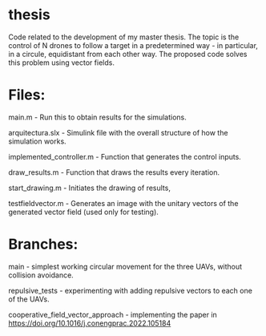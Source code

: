 # thesis
Code related to the development of my master thesis. The topic is the control of N drones to follow a target in a predetermined way - in particular, in a circule, equidistant from each other way. The proposed code solves this problem using vector fields. 

# Files:

main.m - Run this to obtain results for the simulations.

arquitectura.slx - Simulink file with the overall structure of how the simulation works.

implemented_controller.m - Function that generates the control inputs.

draw_results.m - Function that draws the results every iteration.

start_drawing.m - Initiates the drawing of results,

testfieldvector.m - Generates an image with the unitary vectors of the generated vector field (used only for testing).

# Branches:

main - simplest working circular movement for the three UAVs, without collision avoidance.

repulsive_tests -  experimenting with adding repulsive vectors to each one of the UAVs.

cooperative_field_vector_approach - implementing the paper in https://doi.org/10.1016/j.conengprac.2022.105184

